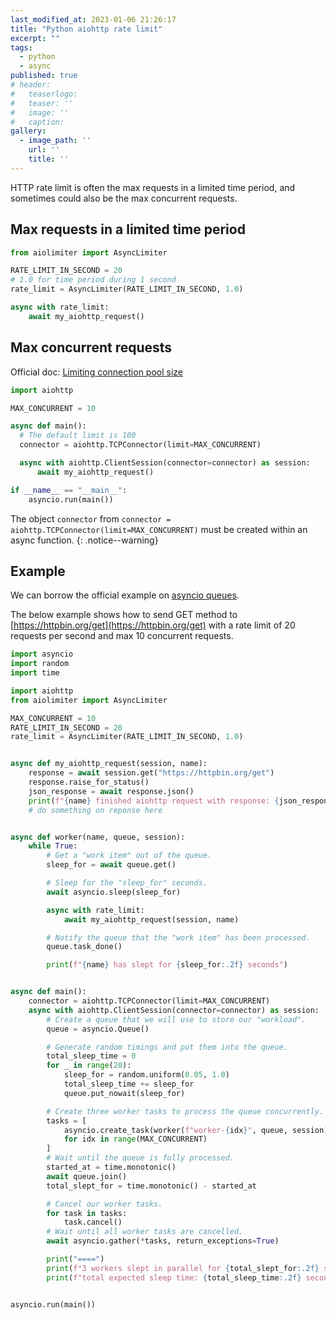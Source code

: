 ```yaml
---
last_modified_at: 2023-01-06 21:26:17
title: "Python aiohttp rate limit"
excerpt: ""
tags:
  - python
  - async
published: true
# header:
#   teaserlogo:
#   teaser: ''
#   image: ''
#   caption:
gallery:
  - image_path: ''
    url: ''
    title: ''
---
```

HTTP rate limit is often the max requests in a limited time period, and sometimes could also be the max concurrent requests.

## Max requests in a limited time period

```python
from aiolimiter import AsyncLimiter

RATE_LIMIT_IN_SECOND = 20
# 1.0 for time period during 1 second
rate_limit = AsyncLimiter(RATE_LIMIT_IN_SECOND, 1.0)

async with rate_limit:
    await my_aiohttp_request()
```

## Max concurrent requests

Official doc: [Limiting connection pool size](https://docs.aiohttp.org/en/stable/client_advanced.html#limiting-connection-pool-size)

```python
import aiohttp

MAX_CONCURRENT = 10

async def main():
  # The default limit is 100
  connector = aiohttp.TCPConnector(limit=MAX_CONCURRENT)

  async with aiohttp.ClientSession(connector=connector) as session:
      await my_aiohttp_request()

if __name__ == "__main__":
    asyncio.run(main())
```

The object `connector` from `connector = aiohttp.TCPConnector(limit=MAX_CONCURRENT)` must be created within an async function.
{: .notice--warning}

## Example

We can borrow the official example on [asyncio queues](https://docs.python.org/fr/3/library/asyncio-queue.html#examples).

The below example shows how to send GET method to [https://httpbin.org/get](https://httpbin.org/get) with a rate limit of 20 requests per second and max 10 concurrent requests.

```python
import asyncio
import random
import time

import aiohttp
from aiolimiter import AsyncLimiter

MAX_CONCURRENT = 10
RATE_LIMIT_IN_SECOND = 20
rate_limit = AsyncLimiter(RATE_LIMIT_IN_SECOND, 1.0)


async def my_aiohttp_request(session, name):
    response = await session.get("https://httpbin.org/get")
    response.raise_for_status()
    json_response = await response.json()
    print(f"{name} finished aiohttp request with response: {json_response}")
    # do something on reponse here


async def worker(name, queue, session):
    while True:
        # Get a "work item" out of the queue.
        sleep_for = await queue.get()

        # Sleep for the "sleep_for" seconds.
        await asyncio.sleep(sleep_for)

        async with rate_limit:
            await my_aiohttp_request(session, name)

        # Notify the queue that the "work item" has been processed.
        queue.task_done()

        print(f"{name} has slept for {sleep_for:.2f} seconds")


async def main():
    connector = aiohttp.TCPConnector(limit=MAX_CONCURRENT)
    async with aiohttp.ClientSession(connector=connector) as session:
        # Create a queue that we will use to store our "workload".
        queue = asyncio.Queue()

        # Generate random timings and put them into the queue.
        total_sleep_time = 0
        for _ in range(20):
            sleep_for = random.uniform(0.05, 1.0)
            total_sleep_time += sleep_for
            queue.put_nowait(sleep_for)

        # Create three worker tasks to process the queue concurrently.
        tasks = [
            asyncio.create_task(worker(f"worker-{idx}", queue, session))
            for idx in range(MAX_CONCURRENT)
        ]
        # Wait until the queue is fully processed.
        started_at = time.monotonic()
        await queue.join()
        total_slept_for = time.monotonic() - started_at

        # Cancel our worker tasks.
        for task in tasks:
            task.cancel()
        # Wait until all worker tasks are cancelled.
        await asyncio.gather(*tasks, return_exceptions=True)

        print("====")
        print(f"3 workers slept in parallel for {total_slept_for:.2f} seconds")
        print(f"total expected sleep time: {total_sleep_time:.2f} seconds")


asyncio.run(main())
```
